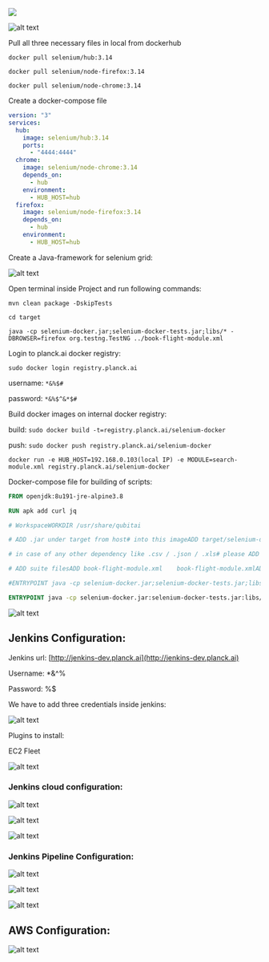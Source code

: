 ![](/api/v3/attachments/108/content)

![alt text](https://github.com/adityaver2701/selenium-docker/blob/master/images/Selenium-local.PNG?raw=true)

Pull all three necessary files in local from dockerhub

`docker pull selenium/hub:3.14`

`docker pull selenium/node-firefox:3.14`

`docker pull selenium/node-chrome:3.14`

Create a docker-compose file

```yaml
version: "3"
services:
  hub:
    image: selenium/hub:3.14
    ports:
      - "4444:4444"
  chrome:
    image: selenium/node-chrome:3.14
    depends_on:
      - hub
    environment:
      - HUB_HOST=hub
  firefox:
    image: selenium/node-firefox:3.14
    depends_on:
      - hub
    environment:
      - HUB_HOST=hub
```

Create a Java-framework for selenium grid:

![alt text](https://github.com/adityaver2701/selenium-docker/blob/master/images/Intellij.PNG?raw=true)


Open terminal inside Project and run following commands:

`mvn clean package -DskipTests`

`cd target`

`java -cp selenium-docker.jar;selenium-docker-tests.jar;libs/* -DBROWSER=firefox org.testng.TestNG ../book-flight-module.xml`

Login to planck.ai docker registry:

`sudo docker login registry.planck.ai`

username: `*&%$#`

password: `*&%$^&*$#`

Build docker images on internal docker registry:

build: `sudo docker build -t=registry.planck.ai/selenium-docker`

push: `sudo docker push registry.planck.ai/selenium-docker`

`docker run -e HUB_HOST=192.168.0.103(local IP) -e MODULE=search-module.xml registry.planck.ai/selenium-docker`

Docker-compose file for building of scripts:

```dockerfile
FROM openjdk:8u191-jre-alpine3.8

RUN apk add curl jq

# WorkspaceWORKDIR /usr/share/qubitai

# ADD .jar under target from host# into this imageADD target/selenium-docker.jar    selenium-docker.jarADD target/selenium-docker-tests.jar  selenium-docker-tests.jarADD target/libs       libs

# in case of any other dependency like .csv / .json / .xls# please ADD that as well

# ADD suite filesADD book-flight-module.xml    book-flight-module.xmlADD search-module.xml     search-module.xml

#ENTRYPOINT java -cp selenium-docker.jar;selenium-docker-tests.jar;libs/* -DBROWSER=$BROWSER -DHUB_HOST =$HUB_HOST org.testng.TestNG $MODULE

ENTRYPOINT java -cp selenium-docker.jar:selenium-docker-tests.jar:libs/* \   -DHUB_HOST=$HUB_HOST \   -DBROWSER=$BROWSER \   org.testng.TestNG $MODULE
```

![alt text](https://github.com/adityaver2701/selenium-docker/blob/master/images/Docker.PNG?raw=true)

## Jenkins Configuration:

Jenkins url: [http://jenkins-dev.planck.ai](http://jenkins-dev.planck.ai)

Username: *&^%

Password: %$%^$$

We have to add three credentials inside jenkins:

![alt text](https://github.com/adityaver2701/selenium-docker/blob/master/images/jenkins-credentials.png?raw=true)

Plugins to install:

EC2 Fleet

![alt text](https://github.com/adityaver2701/selenium-docker/blob/master/images/EC2-fleet.PNG?raw=true)

### Jenkins cloud configuration:

![alt text](https://github.com/adityaver2701/selenium-docker/blob/master/images/jenkins-cloud.PNG?raw=true)

![alt text](https://github.com/adityaver2701/selenium-docker/blob/master/images/jenkins-cloud2.PNG?raw=true)

![alt text](https://github.com/adityaver2701/selenium-docker/blob/master/images/jenkins-cloud3.PNG?raw=true)

### Jenkins Pipeline Configuration:

![alt text](https://github.com/adityaver2701/selenium-docker/blob/master/images/Pipeline-configuration.PNG?raw=true)

![alt text](https://github.com/adityaver2701/selenium-docker/blob/master/images/AWS-Selenium-architecture.PNG?raw=true)

![alt text](https://github.com/adityaver2701/selenium-docker/blob/master/images/Internal-cloud-framework.PNG?raw=true)

## AWS Configuration:

![alt text](https://github.com/adityaver2701/selenium-docker/blob/master/images/jenkins-user.PNG?raw=true)
